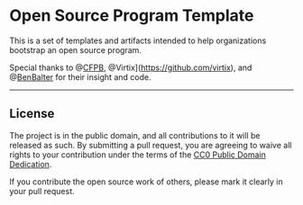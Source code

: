 # Open Source Program Template

This is a set of templates and artifacts intended to help organizations bootstrap an open source program.

Special thanks to @[CFPB](http://github.com/cfpb), @Virtix](https://github.com/virtix), and @[BenBalter](https://github.com/benbalter) for their insight and code.  

----

## License

The project is in the public domain, and all contributions to it will be released as such. By submitting a pull request, you are agreeing to waive all rights to your contribution under the terms of the [CC0 Public Domain Dedication](http://creativecommons.org/publicdomain/zero/1.0/).

If you contribute the open source work of others, please mark it clearly in your pull request.

